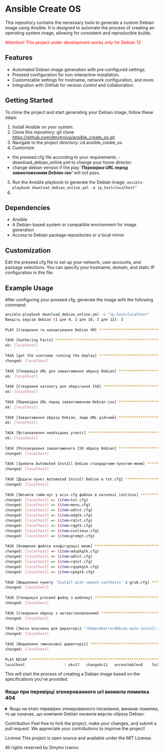 # Ansible Create OS

This repository contains the necessary tools to generate a custom Debian image using Ansible. It is designed to automate the process of creating an operating system image, allowing for consistent and reproducible builds.

<span style="color:red;">Attention! This project under development works only for Debian 12</span>
## Features

- Automated Debian image generation with pre-configured settings.
- Preseed configuration for non-interactive installation.
- Customizable settings for hostname, network configuration, and more.
- Integration with GitHub for version control and collaboration.

## Getting Started

To clone the project and start generating your Debian image, follow these steps:

1. Install Ansible on your system.
2. Clone this repository:
git clone https://github.com/dmytroiva/ansible_create_os.git
3. Navigate to the project directory:
cd ansible_create_os
4. Customize: 
- the preseed.cfg file according to your requirements. - download_debian_online.yml to change your home director.
-  change debian version if the play ***'Перевірка URL перед завантаженням Debian-iso'*** will not pass.
5. Run the Ansible playbook to generate the Debian image:
`ansible-playbook download_debian_online.yml -e ip_host=localhost"`
6. 

## Dependencies

- Ansible
- A Debian-based system or compatible environment for image generation
- Access to Debian package repositories or a local mirror

## Customization

Edit the preseed.cfg file to set up your network, user accounts, and package selections. You can specify your hostname, domain, and static IP configuration in this file.

## Example Usage

After configuring your preseed.cfg, generate the image with the following command:

```bash
ansible-playbook download_debian_online.yml -e "ip_host=localhost"
Введіть версію Debian (1 для 9, 2 для 10, 3 для 12): 3

PLAY [Створення та налаштування Debian VM] ****************************************************************************************************************************

TASK [Gathering Facts] ************************************************************************************************************************************************
ok: [localhost]

TASK [get the username running the deploy] ****************************************************************************************************************************
changed: [localhost]

TASK [Генерація URL для завантаження образу Debian] *******************************************************************************************************************
ok: [localhost]

TASK [Створення каталогу для зберігання ISO] **************************************************************************************************************************
ok: [localhost]

TASK [Перевірка URL перед завантаженням Debian-iso] *******************************************************************************************************************
ok: [localhost]

TASK [Завантаження образу Debian, якщо URL дійсний] *******************************************************************************************************************
ok: [localhost]

TASK [Встановлення необхідних утиліт] *********************************************************************************************************************************
ok: [localhost]

TASK [Розпакування завантаженого ISO образу Debian] *******************************************************************************************************************
changed: [localhost]

TASK [Зробити Automated Install Debian стандартним пунктом меню] ******************************************************************************************************
changed: [localhost]

TASK [Додати пункт Automated Install Debian в txt.cfg] ****************************************************************************************************************
changed: [localhost]

TASK [Змінити тайм-аут у всіх cfg файлах в каталозі isolinux] *********************************************************************************************************
changed: [localhost] => (item=txt.cfg)
changed: [localhost] => (item=menu.cfg)
changed: [localhost] => (item=adtxt.cfg)
changed: [localhost] => (item=adgtk.cfg)
changed: [localhost] => (item=rqtxt.cfg)
changed: [localhost] => (item=rqgtk.cfg)
changed: [localhost] => (item=isolinux.cfg)
changed: [localhost] => (item=prompt.cfg)

TASK [Очищення файлів конфігурації меню] ******************************************************************************************************************************
changed: [localhost] => (item=adspkgtk.cfg)
changed: [localhost] => (item=adtxt.cfg)
changed: [localhost] => (item=rqtxt.cfg)
changed: [localhost] => (item=rqspkgtk.cfg)
changed: [localhost] => (item=spkgtk.cfg)

TASK [Видалення пункту 'Install with speech synthesis' з grub.cfg] ****************************************************************************************************
changed: [localhost]

TASK [Генерація preseed файлу з шаблону] ******************************************************************************************************************************
changed: [localhost]

TASK [Створення образу з автовстановленням] ***************************************************************************************************************************
changed: [localhost]

TASK [Зміна власника для директорії "/home/dmytro/debian-auto-install-image-building"] ********************************************************************************
changed: [localhost]

TASK [Видалення тимчасової директорії] ********************************************************************************************************************************
changed: [localhost]

PLAY RECAP ************************************************************************************************************************************************************
localhost                  : ok=17   changed=11   unreachable=0    failed=0    skipped=0    rescued=0    ignored=0  
```

This will start the process of creating a Debian image based on the specifications you've provided.

### Якщо при перевірці згенерованного url виникла помилка 404
<details>
  <summary>Якщо на етапі перевірки згенерованного посилання, виникає помилка, то це означає, що компанія Debian оновила версію образу
Debian:</summary>

```bash
TASK [Перевірка URL перед завантаженням Debian-iso] *****************************************************************************************************************************************************************************
fatal: [localhost]: FAILED! => {"changed": false, "connection": "close", "content_type": "text/html; charset=iso-8859-1", "date": "Tue, 05 Mar 2024 09:26:53 GMT", "elapsed": 0, "msg": "Status code was 404 and not [200]: HTTP Error 404: Not Found", "redirected": false, "server": "Apache/2.4.58 (Unix)", "status": 404, "url": "https://cdimage.debian.org/debian-cd/current/amd64/iso-cd/debian-12.4.0-amd64-netinst.iso"}
...ignoring
```

Потрібно змінити значення змінної у `downolad_debian_online.yml` на актуальне.
Наприклад, у минулому місяці була версія 12.4.0, а зараз 12.5.0. Змінюємо значення 12.**4**.0 на 12.**5**.0:

`version_12: "debian-12.5.0-amd64-netinst.iso"`

Як зрозуміти, на яку версію змінювати. Відкриваємо згенероване посилання
https://cdimage.debian.org/debian-cd/current/amd64/iso-cd/debian-12.4.0-amd64-netinst.iso
і видаляємо версію `debian-12.4.0-amd64-netinst.iso`і переходимо у браузері на це посилання
https://cdimage.debian.org/debian-cd/current/amd64/iso-cd/. 

У ньому бачимо, що версія стала **12.5.0**
![img.png](img.png)

Після того як змінили, запускаємо плейбук ще раз
</details>


Contribution
Feel free to fork the project, make your changes, and submit a pull request. We appreciate your contributions to improve the project!

License
This project is open source and available under the MIT License.

All rights reserved by Dmytro Ivanov.
